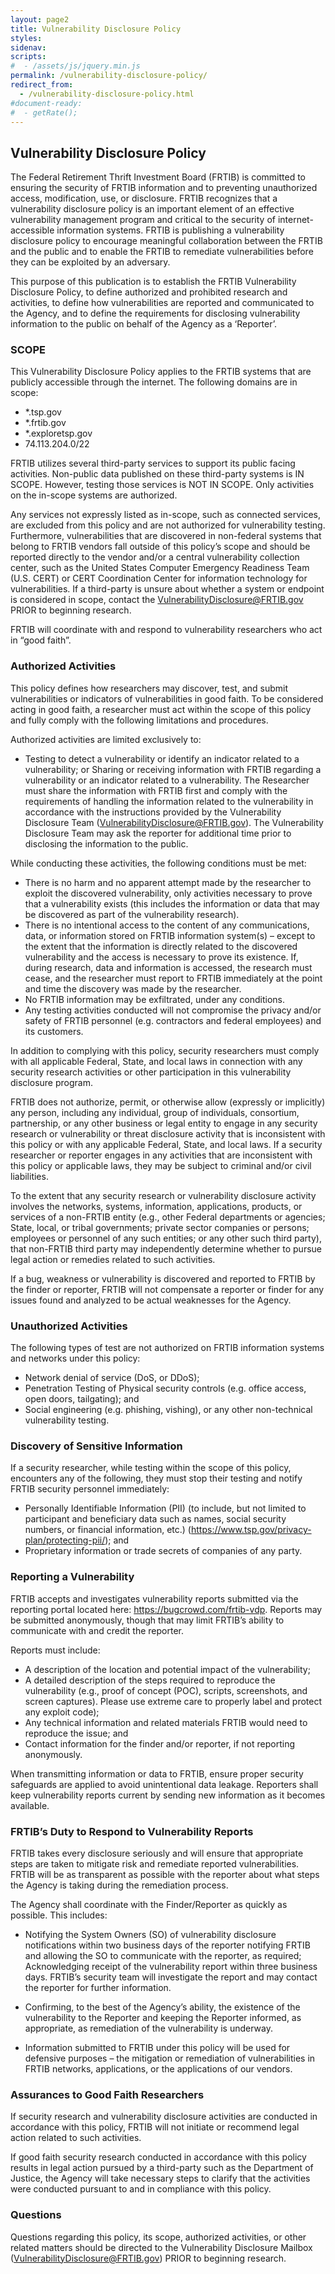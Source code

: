 ```yaml
---
layout: page2
title: Vulnerability Disclosure Policy
styles:
sidenav:
scripts:
#  - /assets/js/jquery.min.js
permalink: /vulnerability-disclosure-policy/
redirect_from:
  - /vulnerability-disclosure-policy.html
#document-ready:
#  - getRate();
---
```


## Vulnerability Disclosure Policy

The Federal Retirement Thrift Investment Board (FRTIB) is committed to ensuring the security of FRTIB information and to preventing unauthorized access, modification, use, or disclosure. FRTIB recognizes that a vulnerability disclosure policy is an important element of an effective vulnerability management program and critical to the security of internet-accessible information systems. FRTIB is publishing a vulnerability disclosure policy to encourage meaningful collaboration between the FRTIB and the public and to enable the FRTIB to remediate vulnerabilities before they can be exploited by an adversary.

This purpose of this publication is to establish the FRTIB Vulnerability Disclosure Policy, to define authorized and prohibited research and activities, to define how vulnerabilities are reported and communicated to the Agency, and to define the requirements for disclosing vulnerability information to the public on behalf of the Agency as a ‘Reporter’.

### SCOPE

This Vulnerability Disclosure Policy applies to the FRTIB systems that are publicly accessible through the internet. The following domains are in scope:

* *.tsp.gov
* *.frtib.gov
* *.exploretsp.gov
* 74.113.204.0/22

FRTIB utilizes several third-party services to support its public facing activities. Non-public data published on these third-party systems is IN SCOPE. However, testing those services is NOT IN SCOPE. Only activities on the in-scope systems are authorized.

Any services not expressly listed as in-scope, such as connected services, are excluded from this policy and are not authorized for vulnerability testing. Furthermore, vulnerabilities that are discovered in non-federal systems that belong to FRTIB vendors fall outside of this policy’s scope and should be reported directly to the vendor and/or a central vulnerability collection center, such as the United States Computer Emergency Readiness Team (U.S. CERT) or CERT Coordination Center for information technology for vulnerabilities. If a third-party is unsure about whether a system or endpoint is considered in scope, contact the <VulnerabilityDisclosure@FRTIB.gov> PRIOR to beginning research.

FRTIB will coordinate with and respond to vulnerability researchers who act in “good faith”.

### Authorized Activities

This policy defines how researchers may discover, test, and submit vulnerabilities or indicators of vulnerabilities in good faith. To be considered acting in good faith, a researcher must act within the scope of this policy and fully comply with the following limitations and procedures.

Authorized activities are limited exclusively to:

* Testing to detect a vulnerability or identify an indicator related to a vulnerability; or Sharing or receiving information with FRTIB regarding a vulnerability or an indicator related to a vulnerability.
The Researcher must share the information with FRTIB first and comply with the requirements of handling the information related to the vulnerability in accordance with the instructions provided by the Vulnerability Disclosure Team (VulnerabilityDisclosure@FRTIB.gov). The Vulnerability Disclosure Team may ask the reporter for additional time prior to disclosing the information to the public.

While conducting these activities, the following conditions must be met:

* There is no harm and no apparent attempt made by the researcher to exploit the discovered vulnerability, only activities necessary to prove that a vulnerability exists (this includes the information or data that may be discovered as part of the vulnerability research).
* There is no intentional access to the content of any communications, data, or information stored on FRTIB information system(s) – except to the extent that the information is directly related to the discovered vulnerability and the access is necessary to prove its existence. If, during research, data and information is accessed, the research must cease, and the researcher must report to FRTIB immediately at the point and time the discovery was made by the researcher.
* No FRTIB information may be exfiltrated, under any conditions.
* Any testing activities conducted will not compromise the privacy and/or safety of FRTIB personnel (e.g. contractors and federal employees) and its customers.

In addition to complying with this policy, security researchers must comply with all applicable Federal, State, and local laws in connection with any security research activities or other participation in this vulnerability disclosure program.

FRTIB does not authorize, permit, or otherwise allow (expressly or implicitly) any person, including any individual, group of individuals, consortium, partnership, or any other business or legal entity to engage in any security research or vulnerability or threat disclosure activity that is inconsistent with this policy or with any applicable Federal, State, and local laws. If a security researcher or reporter engages in any activities that are inconsistent with this policy or applicable laws, they may be subject to criminal and/or civil liabilities.

To the extent that any security research or vulnerability disclosure activity involves the networks, systems, information, applications, products, or services of a non-FRTIB entity (e.g., other Federal departments or agencies; State, local, or tribal governments; private sector companies or persons; employees or personnel of any such entities; or any other such third party), that non-FRTIB third party may independently determine whether to pursue legal action or remedies related to such activities.

If a bug, weakness or vulnerability is discovered and reported to FRTIB by the finder or reporter, FRTIB will not compensate a reporter or finder for any issues found and analyzed to be actual weaknesses for the Agency.

### Unauthorized Activities

The following types of test are not authorized on FRTIB information systems and networks under this policy:

* Network denial of service (DoS, or DDoS);
* Penetration Testing of Physical security controls (e.g. office access, open doors, tailgating); and
* Social engineering (e.g. phishing, vishing), or any other non-technical vulnerability testing.

### Discovery of Sensitive Information

If a security researcher, while testing within the scope of this policy, encounters any of the following, they must stop their testing and notify FRTIB security personnel immediately:

* Personally Identifiable Information (PII) (to include, but not limited to participant and beneficiary data such as names, social security numbers, or financial information, etc.) (https://www.tsp.gov/privacy-plan/protecting-pii/); and
* Proprietary information or trade secrets of companies of any party.

### Reporting a Vulnerability

FRTIB accepts and investigates vulnerability reports submitted via the reporting portal located here: https://bugcrowd.com/frtib-vdp. Reports may be submitted anonymously, though that may limit FRTIB’s ability to communicate with and credit the reporter.

Reports must include:

* A description of the location and potential impact of the vulnerability;
* A detailed description of the steps required to reproduce the vulnerability (e.g., proof of concept (POC), scripts, screenshots, and screen captures). Please use extreme care to properly label and protect any exploit code);
* Any technical information and related materials FRTIB would need to reproduce the issue; and
* Contact information for the finder and/or reporter, if not reporting anonymously.

When transmitting information or data to FRTIB, ensure proper security safeguards are applied to avoid unintentional data leakage. Reporters shall keep vulnerability reports current by sending new information as it becomes available.

### FRTIB’s Duty to Respond to Vulnerability Reports

FRTIB takes every disclosure seriously and will ensure that appropriate steps are taken to mitigate risk and remediate reported vulnerabilities. FRTIB will be as transparent as possible with the reporter about what steps the Agency is taking during the remediation process.

The Agency shall coordinate with the Finder/Reporter as quickly as possible. This includes:

* Notifying the System Owners (SO) of vulnerability disclosure notifications within two business days of the reporter notifying FRTIB and allowing the SO to communicate with the reporter, as required;
Acknowledging receipt of the vulnerability report within three business days. FRTIB’s security team will investigate the report and may contact the reporter for further information.

* Confirming, to the best of the Agency’s ability, the existence of the vulnerability to the Reporter and keeping the Reporter informed, as appropriate, as remediation of the vulnerability is underway.

* Information submitted to FRTIB under this policy will be used for defensive purposes – the mitigation or remediation of vulnerabilities in FRTIB networks, applications, or the applications of our vendors.

### Assurances to Good Faith Researchers

If security research and vulnerability disclosure activities are conducted in accordance with this policy, FRTIB will not initiate or recommend legal action related to such activities.

If good faith security research conducted in accordance with this policy results in legal action pursued by a third-party such as the Department of Justice, the Agency will take necessary steps to clarify that the activities were conducted pursuant to and in compliance with this policy.

### Questions

Questions regarding this policy, its scope, authorized activities, or other related matters should be directed to the Vulnerability Disclosure Mailbox (<VulnerabilityDisclosure@FRTIB.gov>) PRIOR to beginning research.

<!-- CONTENT END -->
